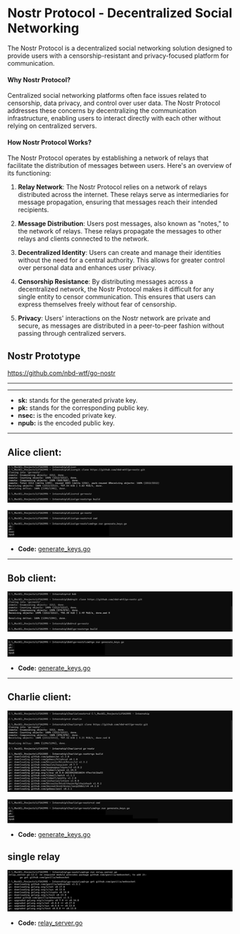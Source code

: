 # Nostr Protocol - Decentralized Social Networking

The Nostr Protocol is a decentralized social networking solution designed to provide users with a censorship-resistant and privacy-focused platform for communication.

#### Why Nostr Protocol?
Centralized social networking platforms often face issues related to censorship, data privacy, and control over user data. The Nostr Protocol addresses these concerns by decentralizing the communication infrastructure, enabling users to interact directly with each other without relying on centralized servers.

#### How Nostr Protocol Works?
The Nostr Protocol operates by establishing a network of relays that facilitate the distribution of messages between users. Here's an overview of its functioning:

1. **Relay Network**: The Nostr Protocol relies on a network of relays distributed across the internet. These relays serve as intermediaries for message propagation, ensuring that messages reach their intended recipients.

2. **Message Distribution**: Users post messages, also known as "notes," to the network of relays. These relays propagate the messages to other relays and clients connected to the network.

3. **Decentralized Identity**: Users can create and manage their identities without the need for a central authority. This allows for greater control over personal data and enhances user privacy.

4. **Censorship Resistance**: By distributing messages across a decentralized network, the Nostr Protocol makes it difficult for any single entity to censor communication. This ensures that users can express themselves freely without fear of censorship.

5. **Privacy**: Users' interactions on the Nostr network are private and secure, as messages are distributed in a peer-to-peer fashion without passing through centralized servers.

## Nostr Prototype  
https://github.com/nbd-wtf/go-nostr



-------------



------------------

- **sk:** stands for the generated private key.
- **pk:** stands for the corresponding public key.
- **nsec:** is the encoded private key.
- **npub:** is the encoded public key.


-------


## Alice client:

![alt text](<Capture d’écran -2.png>)

![alt text](<Capture d’écran -3.png>)

- **Code:** [generate_keys.go ](https://github.com/ChaimaaNairi/Lightning-Nostr-Prototype/blob/main/alice/go-nostr/cmd/generate_keys.go)

-------


## Bob client:

![alt text](<Capture d’écran -4.png>)


![alt text](<Capture d’écran -5.png>)

- **Code:** [generate_keys.go ](https://github.com/ChaimaaNairi/Lightning-Nostr-Prototype/blob/main/bob/go-nostr/cmd/generate_keys.go)

-------


## Charlie client:

![alt text](<Capture d’écran .png>)


![alt text](<Capture d’écran -1.png>)

- **Code:** [generate_keys.go ](https://github.com/ChaimaaNairi/Lightning-Nostr-Prototype/blob/main/charlie/go-nostr/cmd/generate_keys.go)


## single relay

![alt text](<Capture d’écran -6.png>)


- **Code:** [relay_server.go ](https://github.com/ChaimaaNairi/Lightning-Nostr-Prototype/blob/main/go-nostr/cmd/relay_server.go)
